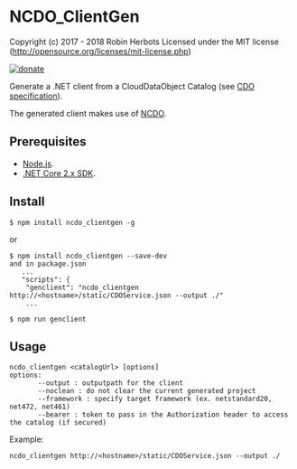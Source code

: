 # NCDO_ClientGen
Copyright (c) 2017 - 2018 Robin Herbots Licensed under the MIT license (http://opensource.org/licenses/mit-license.php)

[![donate](https://www.paypalobjects.com/en_US/i/btn/btn_donate_SM.gif)](https://www.paypal.com/cgi-bin/webscr?cmd=_s-xclick&hosted_button_id=LXZNPVLB4P7GU)

Generate a .NET client from a CloudDataObject Catalog (see <a href="https://github.com/CloudDataObject/CDO">CDO specification</a>). 

The generated client makes use of <a href="https://github.com/RobinHerbots/NCDO">NCDO</a>.

## Prerequisites 
-  <a href="https://nodejs.org/en/download/">Node.js</a>.
-  <a href="https://www.microsoft.com/net/download/core">.NET Core 2.x SDK</a>.

## Install

    $ npm install ncdo_clientgen -g

or

    $ npm install ncdo_clientgen --save-dev
    and in package.json
       ...
       "scripts": {
        "genclient": "ncdo_clientgen http://<hostname>/static/CDOService.json --output ./"
        ...
        
    $ npm run genclient

## Usage

```
ncdo_clientgen <catalogUrl> [options]
options:
       --output : outputpath for the client
       --noclean : do not clear the current generated project
       --framework : specify target framework (ex. netstandard20, net472, net461)
       --bearer : token to pass in the Authorization header to access the catalog (if secured)

```

Example:
```
ncdo_clientgen http://<hostname>/static/CDOService.json --output ./
```

